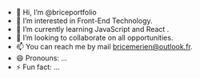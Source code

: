 - 👋 Hi, I’m @briceportfolio
- 👀 I’m interested in Front-End Technology.
- 🌱 I’m currently learning JavaScript and React .
- 💞️ I’m looking to collaborate on all opportunities.
- 📫 You can reach me by mail bricemerien@outlook.fr.
- 😄 Pronouns: ...
- ⚡ Fun fact: ...

<!---
briceportfolio/briceportfolio is a ✨ special ✨ repository because its `README.md` (this file) appears on your GitHub profile.
You can click the Preview link to take a look at your changes.
--->
